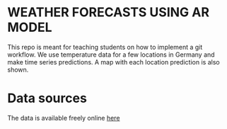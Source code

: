 # WEATHER FORECASTS USING AR MODEL
This repo is meant for teaching students on how to implement a git workflow. We use temperature data for a few locations in Germany and make time series predictions. A map with each location prediction is also shown.

# Data sources
The data is available freely online <a href=https://brightsky.dev>here</a> 
